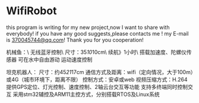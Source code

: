# WifiRobot
this program is writing for my new project,now I want to share with everybody! if you have any good suggests,please contacts me ! my E-mail is 370045744@qq.com! Thank you for you cooperation!


机械鱼：\\
无线蓝牙控制\\
尺寸：35*10*10cm\\
续航》1小时\\
搭载加速度、陀螺仪传感器
可在水中自由游动
运动速度控制

坦克机器人：
尺寸：约45*21*17cm
通信方式及距离：wifi（定向情况，大于100m）或4G（城市环境下，距离不限）
控制方式：安卓或web
视频压缩方式：H.264
提供GPS定位、灯光控制、速度控制、2轴云台交互等功能
支持多终端同时控制交互
采用stm32辅控及ARM11主控方式，分别搭载RTOS及Linux系统
